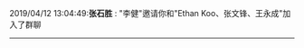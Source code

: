 2019/04/12 13:04:49:**张石胜** : "李健"邀请你和"Ethan Koo、张文锋、王永成"加入了群聊
*************************************************************************************
